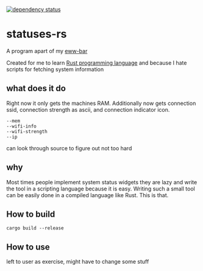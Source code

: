 [![dependency status](https://deps.rs/repo/github/DMGDy/statuses-rs/status.svg)](https://deps.rs/repo/github/DMGDy/statuses-rs)
# statuses-rs
A program apart of my [eww-bar](https://github.com/DMGDy/eww-bar?tab=readme-ov-file)

Created for me to learn [Rust programming language](https://www.rust-lang.org/) and because I
hate scripts for fetching system information 

## what does it do
Right now it only gets the machines RAM.
Additionally now gets connection ssid, connection strength as ascii, and connection indicator icon.

```
--mem
--wifi-info
--wifi-strength
--ip
```
can look through source to figure out not too hard

## why

Most times people implement system status widgets they are lazy and write the tool in a scripting language because
it is easy. Writing such a small tool can be easily done in a compiled language like Rust. This is that.


## How to build

`cargo build --release`

## How to use
left to user as exercise, might have to change some stuff
